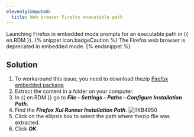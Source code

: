 ```yaml
---
eleventyComputed:
  title: Web browser Firefox executable path
---
```

Launching Firefox in embedded mode prompts for an executable path in {{ en.RDM }}.
{% snippet icon.badgeCaution %}
The Firefox web browser is deprecated in embedded mode.
{% endsnippet %}

## Solution
1. To workaround this issue, you need to download thezip [Firefox embedded package](https://cdn.devolutions.net/download/Firefox/FirefoxRunner2021.1.0.zip)
1. Extract the content in a folder on your computer.
1. In {{ en.RDM }} go to ***File – Settings – Paths – Configure Installation Path***.
1. Find the ***Firefox Xul Runner Installation Path***.
![!!KB4950](https://cdnweb.devolutions.net/docs/docs_en_kb_KB4950.png)
1. Click on the ellipsis box to select the path where thezip file was extracted.
1. Click ***OK***.
